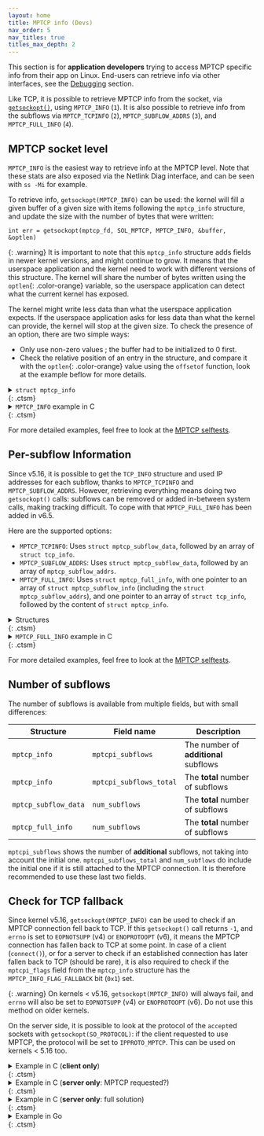 ```yaml
---
layout: home
title: MPTCP info (Devs)
nav_order: 5
nav_titles: true
titles_max_depth: 2
---
```


This section is for **application developers** trying to access MPTCP
specific info from their app on Linux. End-users can retrieve info via other
interfaces, see the [Debugging](debugging.html) section.

Like TCP, it is possible to retrieve MPTCP info from the socket, via
[`getsockopt()`](https://www.man7.org/linux/man-pages/man2/getsockopt.2.html),
using `MPTCP_INFO` (`1`). It is also possible to retrieve info from the subflows
via `MPTCP_TCPINFO` (`2`), `MPTCP_SUBFLOW_ADDRS` (`3`), and `MPTCP_FULL_INFO`
(`4`).

## MPTCP socket level

`MPTCP_INFO` is the easiest way to retrieve info at the MPTCP level. Note that
these stats are also exposed via the Netlink Diag interface, and can be seen
with `ss -Mi` for example.

To retrieve info, `getsockopt(MPTCP_INFO)` can be used: the kernel will fill a
given buffer of a given size with items following the `mptcp_info` structure,
and update the size with the number of bytes that were written:

<div class="language-c highlighter-rouge">
  <div class="highlight">
    <pre class="highlight"><code>int err = <span class="color-main">getsockopt</span>(<span class="color-blue">mptcp_fd</span>, <span class="color-yellow">SOL_MPTCP</span>, <span class="color-green">MPTCP_INFO</span>, &<span class="color-red">buffer</span>, &<span class="color-orange">optlen</span>)</code></pre>
  </div>
</div>

{: .warning}
It is important to note that this `mptcp_info` structure adds fields in newer
kernel versions, and might continue to grow. It means that the userspace
application and the kernel need to work with different versions of this
structure. The kernel will share the number of bytes written using the
`optlen`{: .color-orange} variable, so the userspace application can detect what
the current kernel has exposed.

The kernel might write less data than what the userspace application expects.
If the userspace application asks for less data than what the kernel can
provide, the kernel will stop at the given size. To check the presence of an
option, there are two simple ways:

- Only use non-zero values ; the buffer had to be initialized to 0 first.
- Check the relative position of an entry in the structure, and compare it with
  the `optlen`{: .color-orange} value using the `offsetof` function, look at the
  example beflow for more details.

<details markdown="block">
<summary><code>struct mptcp_info</code> </summary>

```c
// Items are grouped by waves of addition
struct mptcp_info {
    // v5.9
    __u8   mptcpi_subflows;
    __u8   mptcpi_add_addr_signal;
    __u8   mptcpi_add_addr_accepted;
    __u8   mptcpi_subflows_max;
    __u8   mptcpi_add_addr_signal_max;
    __u8   mptcpi_add_addr_accepted_max;
    __u32  mptcpi_flags;
    __u32  mptcpi_token;
    __u64  mptcpi_write_seq;
    __u64  mptcpi_snd_una;
    __u64  mptcpi_rcv_nxt;

    // v5.12
    __u8   mptcpi_local_addr_used;
    __u8   mptcpi_local_addr_max;

    // v5.14
    __u8   mptcpi_csum_enabled;

    // v6.5
    __u32  mptcpi_retransmits;
    __u64  mptcpi_bytes_retrans;
    __u64  mptcpi_bytes_sent;
    __u64  mptcpi_bytes_received;
    __u64  mptcpi_bytes_acked;

    // v6.8
    __u8   mptcpi_subflows_total;

    // v6.10
    __u8   reserved[3];
    __u32  mptcpi_last_data_sent;
    __u32  mptcpi_last_data_recv;
    __u32  mptcpi_last_ack_recv;
};
```

Check [`include/uapi/linux/mptcp.h`](https://github.com/multipath-tcp/mptcp_net-next/blob/export/include/uapi/linux/mptcp.h)
to get the latest version.
</details> {: .ctsm}

<details markdown="block">
<summary><code>MPTCP_INFO</code> example in C </summary>

```c
int mptcp_fd; // 'mptcp_fd' has been created before with socket() or accept()
struct mptcp_info info = { 0 };
socklen_t optlen = sizeof(struct mptcp_info);

if (getsockopt(mptcp_fd, SOL_MPTCP, MPTCP_INFO, &info, &optlen) < 0)
    return; // handle errors here

// 'optlen' bytes have been written in the 'info' buffer: can be <= sizeof(struct mptcp_info).
// Check if a field is != 0, or if the kernel support the required info, e.g.:
if ((socklen_t)__builtin_offsetof(struct mptcp_info, mptcpi_subflows_total) < optlen)
    printf("Subflows: %u\n", info.mptcpi_subflows_total);
else
    printf("%s", "mptcpi_subflows_total is not available\n");
```
</details> {: .ctsm}

For more detailed examples, feel free to look at the
[MPTCP selftests](https://github.com/multipath-tcp/mptcp_net-next/blob/export/tools/testing/selftests/net/mptcp/mptcp_sockopt.c).

## Per-subflow Information

Since v5.16, it is possible to get the `TCP_INFO` structure and used IP
addresses for each subflow, thanks to `MPTCP_TCPINFO` and `MPTCP_SUBFLOW_ADDRS`.
However, retrieving everything means doing two `getsockopt()` calls: subflows
can be removed or added in-between system calls, making tracking difficult. To cope with
that `MPTCP_FULL_INFO` has been added in v6.5.

Here are the supported options:
- `MPTCP_TCPINFO`: Uses `struct mptcp_subflow_data`, followed by an array of
  `struct tcp_info`.
- `MPTCP_SUBFLOW_ADDRS`: Uses `struct mptcp_subflow_data`, followed by an
  array of `mptcp_subflow_addrs`.
- `MPTCP_FULL_INFO`: Uses `struct mptcp_full_info`, with one pointer to an
  array of `struct mptcp_subflow_info` (including the `struct mptcp_subflow_addrs`),
  and one pointer to an array of `struct tcp_info`, followed by the content of
  `struct mptcp_info`.

<details markdown="block">
<summary>Structures </summary>
<details markdown="block">
<summary><code>struct mptcp_subflow_data</code> </summary>

```c
struct mptcp_subflow_data {
    __u32  size_subflow_data;  /* size of this structure in userspace */
    __u32  num_subflows;       /* must be 0, set by kernel */
    __u32  size_kernel;        /* must be 0, set by kernel */
    __u32  size_user;          /* size of one element in data[] */
};
```
</details> {: .ctsm}

<details markdown="block">
<summary><code>struct mptcp_subflow_addrs</code> </summary>

```c
struct mptcp_subflow_addrs {
    union {
        __kernel_sa_family_t              sa_family;
        struct sockaddr                   sa_local;
        struct sockaddr_in                sin_local;
        struct sockaddr_in6               sin6_local;
        struct __kernel_sockaddr_storage  ss_local;
    };
    union {
        struct sockaddr                   sa_remote;
        struct sockaddr_in                sin_remote;
        struct sockaddr_in6               sin6_remote;
        struct __kernel_sockaddr_storage  ss_remote;
    };
};
```
</details> {: .ctsm}

<details markdown="block">
<summary><code>struct mptcp_full_info</code> </summary>

```c
struct mptcp_full_info {
    __u32              size_tcpinfo_kernel;  /* must be 0, set by kernel */
    __u32              size_tcpinfo_user;
    __u32              size_sfinfo_kernel;   /* must be 0, set by kernel */
    __u32              size_sfinfo_user;
    __u32              num_subflows;         /* must be 0, set by kernel (real subflow count) */
    __u32              size_arrays_user;     /* max subflows that userspace is interested in;
                                              * the buffers at subflow_info/tcp_info
                                              * are respectively at least:
                                              *  size_arrays * size_sfinfo_user
                                              *  size_arrays * size_tcpinfo_user
                                              * bytes wide
                                              */
    __aligned_u64      subflow_info;
    __aligned_u64      tcp_info;
    struct mptcp_info  mptcp_info;
};
```
</details> {: .ctsm}

<details markdown="block">
<summary><code>struct mptcp_subflow_info</code> </summary>

```c
struct mptcp_subflow_info {
    __u32                       id;
    struct mptcp_subflow_addrs  addrs;
};
```
</details> {: .ctsm}

Check [`include/uapi/linux/mptcp.h`](https://github.com/multipath-tcp/mptcp_net-next/blob/export/include/uapi/linux/mptcp.h)
file to get the latest version.
</details> {: .ctsm}

<details markdown="block">
<summary><code>MPTCP_FULL_INFO</code> example in C </summary>

```c
int mptcp_fd; // 'mptcp_fd' has been created before with socket() or accept()
struct mptcp_full_info full_info = { 0 };
socklen_t optlen = sizeof(struct mptcp_full_info);

// Restricted to two subflows in this example. Adapt the sizes if needed.
full_info.size_arrays_user = 2;
struct mptcp_subflow_info subflow_info[2] = { 0 };
struct tcp_info tcp_info[2] = { 0 };

// Set the size and addresses
full_info.size_sfinfo_user = sizeof(struct struct mptcp_subflow_info);
full_info.size_tcpinfo_user = sizeof(struct tcp_info);
full_info.subflow_info = (unsigned long)&subflow_info[0];
full_info.tcp_info = (unsigned long)&tcp_info[0];

if (getsockopt(fd, SOL_MPTCP, MPTCP_FULL_INFO, &full_info, &optlen) < 0)
    return; // handle errors here

for (int i = 0; i < MIN(full_info.size_arrays_user, full_info.num_subflows); i++) {
    printf("subflow %d:\n", i);
    printf("\tid: %u\n", subflow_info[i].id);
    printf("\trtt: %u\n", tcp_info[i].tcpi_rtt);
}

printf("token: %u\n", full_info.mptcp_info.mptcpi_token);
```
</details> {: .ctsm}

For more detailed examples, feel free to look at the
[MPTCP selftests](https://github.com/multipath-tcp/mptcp_net-next/blob/export/tools/testing/selftests/net/mptcp/mptcp_sockopt.c).


## Number of subflows

The number of subflows is available from multiple fields, but with small
differences:

| Structure | Field name | Description |
| --- | --- | --- |
| `mptcp_info` | `mptcpi_subflows` | The number of **additional** subflows |
| `mptcp_info` | `mptcpi_subflows_total` | The **total** number of subflows |
| `mptcp_subflow_data` | `num_subflows` | The **total** number of subflows |
| `mptcp_full_info` | `num_subflows` | The **total** number of subflows |

`mptcpi_subflows` shows the number of **additional** subflows, not taking
into account the initial one. `mptcpi_subflows_total` and `num_subflows` do
include the initial one if it is still attached to the MPTCP connection. It is
therefore recommended to use these last two fields.

## Check for TCP fallback

Since kernel v5.16, `getsockopt(MPTCP_INFO)` can be used to check if an
MPTCP connection fell back to TCP. If this `getsockopt()` call returns `-1`,
and `errno` is set to `EOPNOTSUPP` (v4) or `ENOPROTOOPT` (v6), it means the
MPTCP connection has fallen back to TCP at some point. In case of a client
(`connect()`), or for a server to check if an established connection has later
fallen back to TCP (should be rare), it is also required to check if the
`mptcpi_flags` field from the `mptcp_info` structure has the
`MPTCP_INFO_FLAG_FALLBACK` bit (`0x1`) set.

{: .warning}
On kernels < v5.16, `getsockopt(MPTCP_INFO)` will always fail, and `errno` will
also be set to `EOPNOTSUPP` (v4) or `ENOPROTOOPT` (v6). Do not use this method
on older kernels.

On the server side, it is possible to look at the protocol of the `accept`ed
sockets with `getsockopt(SO_PROTOCOL)`: if the client requested to use MPTCP,
the protocol will be set to `IPPROTO_MPTCP`. This can be used on kernels < 5.16
too.

<details markdown="block">
<summary>Example in C (<b>client only</b>) </summary>

{: .warning}
**Client only**: It requires **kernel >= 5.16**

```c
#define MPTCP_INFO 1
#define MPTCP_INFO_FLAG_FALLBACK 1
bool socket_is_mptcp(int client_fd)
{
    socklen_t len = sizeof(struct mptcp_info);
    struct mptcp_info info = { 0 };

    if (getsockopt(client_fd, SOL_MPTCP, MPTCP_INFO, &info, &len) < 0) {
        perror("kernel < v5.16: we cannot tell (workaround: use NetLink or ss -Mi)");
        return true;
    }
    return (info.mptcpi_flags & MPTCP_INFO_FLAG_FALLBACK) == 0;
}
```
</details> {: .ctsm}

<details markdown="block">
<summary>Example in C (<b>server only</b>: MPTCP requested?) </summary>

{: .warning}
**Server only**: it **only** checks if the client requested to use MPTCP

```c
bool client_requested_mptcp(int accept_fd)
{
    socklen_t len = 0;
    int protocol;

    if (getsockopt(accept_fd, SOL_SOCKET, SO_PROTOCOL, &protocol, &len) < 0) {
        perror("getsockopt(SO_PROTOCOL)");
        return true; /* cannot tell */
    }
    return protocol == IPPROTO_MPTCP; /* Always true on 'connect' and 'listen' sockets */
}
```
</details> {: .ctsm}

<details markdown="block">
<summary>Example in C (<b>server only</b>: full solution) </summary>

{: .warning}
**Server only**: Requires **kernel >= 5.16**, it also checks for fallback
that would have happened after the establishment of the connection (should be
rare)

```c
#define MPTCP_INFO 1
#define MPTCP_INFO_FLAG_FALLBACK 1
bool socket_is_mptcp(int accept_fd)
{
    socklen_t len = sizeof(struct mptcp_info);
    struct mptcp_info info = { 0 };

    /* kernel < 5.16 will always fail with errno set to EOPNOTSUPP (v4) or ENOPROTOOPT (v6) */
    if (kernel_version_lower(5, 16))
        return true; /* This method cannot be used: check the next example */

    if (getsockopt(accept_fd, SOL_MPTCP, MPTCP_INFO, &info, &len) < 0) {
        if (errno != EOPNOTSUPP && errno != ENOPROTOOPT)
            perror("getsockopt(MPTCP_INFO)"); /* Should not happen */
        return false; /* The client didn't ask to use MPTCP */
    }
    /* The connection has been established in MPTCP, check for fallback later (rare) */
    return (info.mptcpi_flags & MPTCP_INFO_FLAG_FALLBACK) == 0;
}
```
</details> {: .ctsm}

<details markdown="block">
<summary>Example in Go </summary>
Call [`MultipathTCP()`](https://pkg.go.dev/net#TCPConn.MultipathTCP) on
the `TCPConn`.
```go
d := &Dialer{}
d.SetMultipathTCP(true)
c, err := d.Dial("tcp", addr) // check for error + defer c.Close()
tcp, ok := c.(*TCPConn) // should not fail
mptcp, err := tcp.MultipathTCP() // 'mptcp' is a boolean
```
</details> {: .ctsm}
